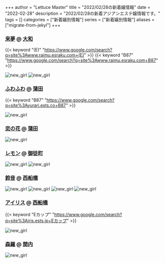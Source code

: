 +++
author = "Lettuce Master"
title = "2022/02/28の新着嬢情報"
date = "2022-02-28"
description = "2022/02/28の新着アジアンエステ嬢情報です。"
tags = []
categories = ["新着嬢別情報"]
series = ["新着嬢別情報"]
aliases = ["migrate-from-jekyl"]
+++
### [来夢](http://www.raimu.esraku.com/) @ [大和](/post/yamato)
{{< keyword "(E)" "https://www.google.com/search?q=site%3Awww.raimu.esraku.com+(E)" >}} {{< keyword "B87" "https://www.google.com/search?q=site%3Awww.raimu.esraku.com+B87" >}} 

![new_girl](https://i.imgur.com/uFISEgw.jpeg)
![new_girl](https://i.imgur.com/Yjn7TdD.jpeg)
### [ふわふわ](http://yurari.ests.co/) @ [蒲田](/post/kamata)
{{< keyword "B87" "https://www.google.com/search?q=site%3Ayurari.ests.co+B87" >}} 

![new_girl](https://i.imgur.com/yS0PIpo.jpeg)
### [恋の花](http://iyashimori.info/) @ [蒲田](/post/kamata)


![new_girl](https://i.imgur.com/AiViCvm.jpeg)
### [レモン](http://ueno502.galaxy.bindcloud.jp/) @ [御徒町](/post/okachimachi)


![new_girl](https://i.imgur.com/4Lv86PQ.jpeg)
![new_girl](https://i.imgur.com/r4IODhM.jpeg)
### [鈴音](http://es-suzune.com/) @ [西船橋](/post/nishifunabashi)


![new_girl](https://i.imgur.com/Ej9Rw92.jpeg)
![new_girl](https://i.imgur.com/zwKn7Kq.jpeg)
![new_girl](https://i.imgur.com/Pz6vbXb.jpeg)
![new_girl](https://i.imgur.com/Fi2CiPN.jpeg)
### [アイリス](https://iris.ests.jp/) @ [西船橋](/post/nishifunabashi)
{{< keyword "Eカップ" "https://www.google.com/search?q=site%3Airis.ests.jp+Eカップ" >}} 

![new_girl](https://iris.ests.jp/photos/sites/58/2022/02/2022022419103458-302x403.jpeg_302X450.jpeg)
### [森羅](http://latte.iest.xyz/) @ [関内](/post/kannai)


![new_girl](https://i.imgur.com/gWVqf03.gif)
